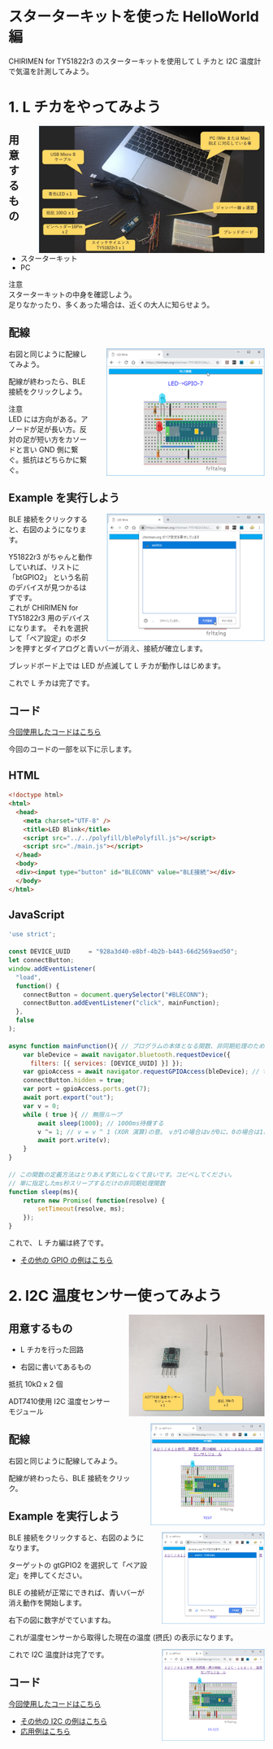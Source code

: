 
# スターターキットを使った HelloWorld 編

CHIRIMEN for TY51822r3 のスターターキットを使用して L チカと I2C 温度計で気温を計測してみよう。

<div style="page-break-before:always"></div>

# 1. L チカをやってみよう
<p>
  <a href="imgs/section0/hardware.jpg">
    <img src="imgs/section0/hardware.jpg" alt="Hardware" height="250" style = "float:right;padding-left:2em;">
  </a>
</p>

## 用意するもの

* スターターキット<br>
* PC

注意<br>
スターターキットの中身を確認しよう。<br>
足りなかったり、多くあった場合は、近くの大人に知らせよう。

## 配線

<p>
  <a href="imgs/section0/ledblink_2.png">
    <img src="imgs/section0/ledblink_2.png" alt="Browser"  height="250" style="float:right;padding-left:2em;">
  </a>
  
右図と同じように配線してみよう。

配線が終わったら、BLE 接続をクリックしよう。

注意<br>
LED には方向がある。アノードが足が長い方。反対の足が短い方をカソードと言い GND 側に繋ぐ。抵抗はどちらかに繋ぐ。
</p>

## Example を実行しよう
<p>
  <a href="imgs/section0/ledblink_3.png">
    <img src="imgs/section0/ledblink_3.png" alt="Browser" height="250" style="float:right;padding-left:2em;">
  </a>
  
BLE 接続をクリックすると、右図のようになります。

Y51822r3 がちゃんと動作していれば、リストに「btGPIO2」 という名前のデバイスが見つかるはずです。<br>
これが CHIRIMEN for TY51822r3 用のデバイスになります。
それを選択して「ペア設定」のボタンを押すとダイアログと青いバーが消え、接続が確立します。

ブレッドボード上では LED が点滅して L チカが動作しはじめます。

これで L チカは完了です。

</p>

<div style="page-break-before:always"></div>

## コード

[今回使用したコードはこちら](https://github.com/chirimen-oh/chirimen-TY51822r3/tree/master/bc/gpio/LEDblink)

今回のコードの一部を以下に示します。

## HTML

```html
<!doctype html>
<html>
  <head>
    <meta charset="UTF-8" />
    <title>LED Blink</title>
    <script src="../../polyfill/blePolyfill.js"></script>
    <script src="./main.js"></script>
  </head>
  <body>
  <div><input type="button" id="BLECONN" value="BLE接続"></div>
  </body>
</html>
```

## JavaScript

```javascript
'use strict';

const DEVICE_UUID     = "928a3d40-e8bf-4b2b-b443-66d2569aed50";
let connectButton;
window.addEventListener(
  "load",
  function() {
    connectButton = document.querySelector("#BLECONN");
    connectButton.addEventListener("click", mainFunction);
  },
  false
);

async function mainFunction(){ // プログラムの本体となる関数、非同期処理のためプログラム全体をasync関数で包みます。
	var bleDevice = await navigator.bluetooth.requestDevice({
      filters: [{ services: [DEVICE_UUID] }] });
	var gpioAccess = await navigator.requestGPIOAccess(bleDevice); // thenの前の関数をawait接頭辞をつけて呼び出します。
	connectButton.hidden = true;
	var port = gpioAccess.ports.get(7);
	await port.export("out");
	var v = 0;
	while ( true ){ // 無限ループ
		await sleep(1000); // 1000ms待機する
		v ^= 1; // v = v ^ 1 (XOR 演算)の意。　vが1の場合はvが0に、0の場合は1に変化する。1でLED点灯、0で消灯するので、1秒間隔でLEDがON OFFする。
		await port.write(v);
	}
}

// この関数の定義方法はとりあえず気にしなくて良いです。コピペしてください。
// 単に指定したms秒スリープするだけの非同期処理関数
function sleep(ms){
	return new Promise( function(resolve) {
		setTimeout(resolve, ms);
	});
}
```

これで、 L チカ編は終了です。

* [その他の GPIO の例はこちら](http://chirimen.org/chirimen-raspi3/gc/top/examples/#gpioExamples)



# 2. I2C 温度センサー使ってみよう

<p>
  <a href="imgs/section2/adt7410_parts.jpg">
    <img src="imgs/section2/adt7410_parts.jpg" alt="Browser" height="200" style="float:right;padding-left:2em;">
  </a>
  
## 用意するもの

* L チカを行った回路

* 右図に書いてあるもの

抵抗 10kΩ x 2 個 

ADT7410使用 I2C 温度センサーモジュール

</p>

<p>
  <a href="imgs/section2/adt7410_1.png">
    <img src="imgs/section2/adt7410_1.png" alt="Browser" height="200" style="float:right;padding-left:2em;">
  </a>
  
## 配線

右図と同じように配線してみよう。

配線が終わったら、BLE 接続をクリック。

</p>
  
## Example を実行しよう

<p>
  <a href="imgs/section2/adt7410_3.png">
    <img src="imgs/section2/adt7410_3.png" alt="Browser" height="180" style="float:right;padding-left:2em;">
  </a>
  
BLE 接続をクリックすると、右図のようになります。

ターゲットの gtGPIO2 を選択して「ペア設定」を押してください。

BLE の接続が正常にできれば、青いバーが消え動作を開始します。
  
右下の図に数字がでていますね。

これが温度センサーから取得した現在の温度 (摂氏) の表示になります。

<a href="imgs/section2/adt7410_4.png">
  <img src="imgs/section2/adt7410_4.png" alt ="Browser" height="180" style="float:right;padding-left:2em;">
</a>

これで I2C 温度計は完了です。

## コード

[今回使用したコードはこちら](https://github.com/chirimen-oh/chirimen-TY51822r3/tree/master/bc/i2c/i2c-ADT7410)


* [その他の I2C の例はこちら](http://chirimen.org/chirimen-raspi3/gc/top/examples/#i2cExamples)
* [応用例はこちら](http://chirimen.org/chirimen-raspi3/gc/top/examples/#advanced)

</p>

<div style="page-break-before:always"></div>
